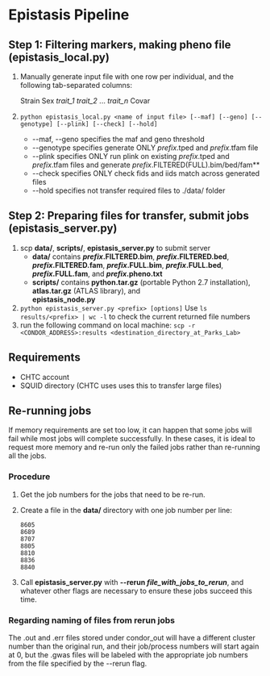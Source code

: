# Epistasis Pipeline

## Step 1: Filtering markers, making pheno file (epistasis_local.py)
1. Manually generate input file with one row per individual, and the following tab-separated columns: 
	
	Strain	Sex	_trait_1_	_trait_2_ ... _trait_n_ 	Covar
	
1. `python epistasis_local.py <name of input file> [--maf] [--geno] [--genotype] [--plink] [--check] [--hold]`
	* --maf, --geno specifies the maf and geno threshold
	* --genotype specifies generate ONLY _prefix_.tped and _prefix_.tfam file
	* --plink specifies ONLY run plink on existing _prefix_.tped and _prefix_.tfam files and generate _prefix_.FILTERED(FULL).bim/bed/fam**
	* --check specifies ONLY check fids and iids match across generated files
	* --hold specifies not transfer required files to ./data/ folder
## Step 2: Preparing files for transfer, submit jobs (epistasis_server.py)
1. scp **data/**, **scripts/**, **epistasis_server.py** to submit server
	* **data/** contains 
		**_prefix_.FILTERED.bim**, 
		**_prefix_.FILTERED.bed**, 
		**_prefix_.FILTERED.fam**, 
		**_prefix_.FULL.bim**, 
		**_prefix_.FULL.bed**, 
		**_prefix_.FULL.fam**, and 
		**_prefix_.pheno.txt**
	* **scripts/** contains 
		**python.tar.gz** (portable Python 2.7 installation), 
		**atlas.tar.gz** (ATLAS library), and 	
		**epistasis_node.py**
1. `python epistasis_server.py <prefix> [options]`
	Use `ls results/<prefix> | wc -l` to check the current returned file numbers
1. run the following command on local machine: `scp -r <CONDOR_ADDRESS>:results <destination_directory_at_Parks_Lab>`

## Requirements
* CHTC account
* SQUID directory (CHTC uses uses this to transfer large files)

## Re-running jobs
If memory requirements are set too low, it can happen that some jobs will fail while most jobs will complete successfully. In these cases, it is ideal to request more memory and re-run only the failed jobs rather than re-running all the jobs. 

### Procedure
1. Get the job numbers for the jobs that need to be re-run. 
1. Create a file in the **data/** directory with one job number per line:

	```
	8605
	8689
	8707
	8805
	8810
	8836
	8840
	```

1. Call **epistasis_server.py** with **--rerun _file_with_jobs_to_rerun_**, and whatever other flags are necessary to ensure these jobs succeed this time.

### Regarding naming of files from rerun jobs
The .out and .err files stored under condor_out will have a different cluster number than the original run, and their job/process numbers will start again at 0, but the .gwas files will be labeled with the appropriate job numbers from the file specified by the --rerun flag.
